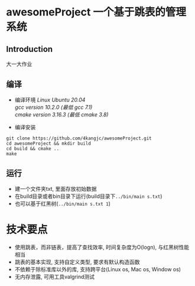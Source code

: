 # awesomeProject 一个基于跳表的管理系统

## Introduction
大一大作业
## 编译
* 编译环境
*Linux Ubuntu 20.04*    
*gcc version 10.2.0   (最低 gcc 7.1)*  
*cmake version 3.16.3 (最低 cmake 3.8)*  

* 编译安装
```
git clone https://github.com/4kangjc/awesomeProject.git
cd awesomeProject && mkdir build
cd build && cmake ..
make
```

## 运行
* 建一个文件夹txt, 里面存放初始数据
* 在build目录或者bin目录下运行(build目录下`../bin/main s.txt`)
* 也可以基于红黑树(`../bin/main s.txt 1`)

# 技术要点
* 使用跳表，而非链表，提高了查找效率, 时间复杂度为O(logn), 与红黑树性能相当  
* 跳表的基本实现, 支持自定义类型, 要求有默认构造函数  
* 不依赖于除标准库以外的库, 支持跨平台(Linux os, Mac os, Window os)  
* 无内存泄露, 可用工具valgrind测试  
